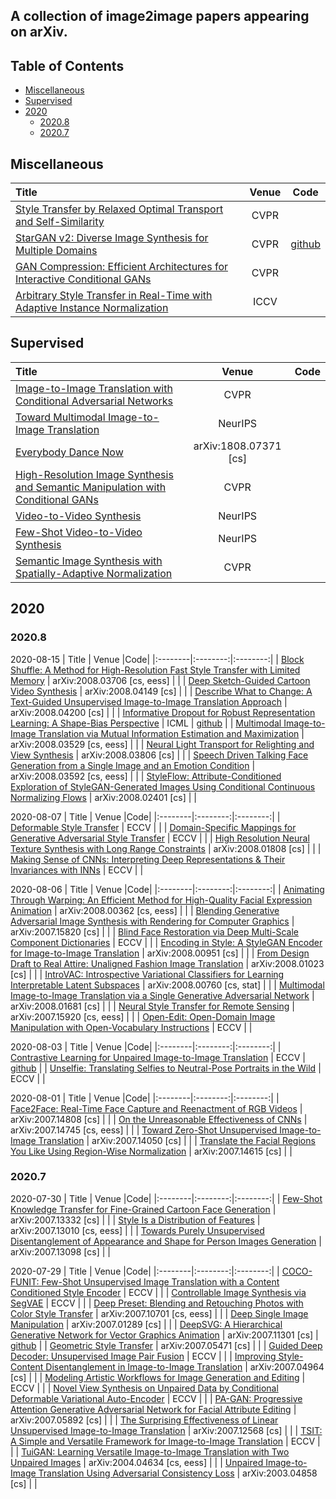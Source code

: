 ## A collection of image2image papers appearing on arXiv.

## Table of Contents

- [Miscellaneous](#miscellaneous)
- [Supervised](#supervised)
- [2020](#2020)
  - [2020.8](#20208)
  - [2020.7](#20207)


## Miscellaneous
|  Title  |   Venue  |Code|
|:--------|:--------:|:--------:|
| [Style Transfer by Relaxed Optimal Transport and Self-Similarity](http://arxiv.org/abs/1904.12785) | CVPR |  |
| [StarGAN v2: Diverse Image Synthesis for Multiple Domains](http://arxiv.org/abs/1912.01865) | CVPR | [github](https://github.com/clovaai/stargan-v2) |
| [GAN Compression: Efficient Architectures for Interactive Conditional GANs](http://openaccess.thecvf.com/content_CVPR_2020/html/Li_GAN_Compression_Efficient_Architectures_for_Interactive_Conditional_GANs_CVPR_2020_paper.html) | CVPR |  |
| [Arbitrary Style Transfer in Real-Time with Adaptive Instance Normalization](http://arxiv.org/abs/1703.06868) | ICCV |  |

## Supervised
|  Title  |   Venue  |Code|
|:--------|:--------:|:--------:|
| [Image-to-Image Translation with Conditional Adversarial Networks](http://arxiv.org/abs/1611.07004) | CVPR |  |
| [Toward Multimodal Image-to-Image Translation](http://arxiv.org/abs/1711.11586) | NeurIPS |  |
| [Everybody Dance Now](http://arxiv.org/abs/1808.07371) | arXiv:1808.07371 [cs] |  |
| [High-Resolution Image Synthesis and Semantic Manipulation with Conditional GANs](http://arxiv.org/abs/1711.11585) | CVPR |  |
| [Video-to-Video Synthesis](http://arxiv.org/abs/1808.06601) | NeurIPS |  |
| [Few-Shot Video-to-Video Synthesis](http://arxiv.org/abs/1910.12713) | NeurIPS |  |
| [Semantic Image Synthesis with Spatially-Adaptive Normalization](http://arxiv.org/abs/1903.07291) | CVPR |  |


## 2020

### 2020.8

2020-08-15
|  Title  |   Venue  |Code|
|:--------|:--------:|:--------:|
| [Block Shuffle: A Method for High-Resolution Fast Style Transfer with Limited Memory](http://arxiv.org/abs/2008.03706) | arXiv:2008.03706 [cs, eess] |  |
| [Deep Sketch-Guided Cartoon Video Synthesis](http://arxiv.org/abs/2008.04149) | arXiv:2008.04149 [cs] |  |
| [Describe What to Change: A Text-Guided Unsupervised Image-to-Image Translation Approach](http://arxiv.org/abs/2008.04200) | arXiv:2008.04200 [cs] |  |
| [Informative Dropout for Robust Representation Learning: A Shape-Bias Perspective](http://arxiv.org/abs/2008.04254) | ICML | [github](https://github.com/bfshi/InfoDrop) |
| [Multimodal Image-to-Image Translation via Mutual Information Estimation and Maximization](http://arxiv.org/abs/2008.03529) | arXiv:2008.03529 [cs, eess] |  |
| [Neural Light Transport for Relighting and View Synthesis](http://arxiv.org/abs/2008.03806) | arXiv:2008.03806 [cs] |  |
| [Speech Driven Talking Face Generation from a Single Image and an Emotion Condition](http://arxiv.org/abs/2008.03592) | arXiv:2008.03592 [cs, eess] |  |
| [StyleFlow: Attribute-Conditioned Exploration of StyleGAN-Generated Images Using Conditional Continuous Normalizing Flows](http://arxiv.org/abs/2008.02401) | arXiv:2008.02401 [cs] |  |


2020-08-07
|  Title  |   Venue  |Code|
|:--------|:--------:|:--------:|
| [Deformable Style Transfer](http://arxiv.org/abs/2003.11038) | ECCV |  |
| [Domain-Specific Mappings for Generative Adversarial Style Transfer](http://arxiv.org/abs/2008.02198) | ECCV |  |
| [High Resolution Neural Texture Synthesis with Long Range Constraints](http://arxiv.org/abs/2008.01808) | arXiv:2008.01808 [cs] |  |
| [Making Sense of CNNs: Interpreting Deep Representations & Their Invariances with INNs](http://arxiv.org/abs/2008.01777) | ECCV |  |


2020-08-06
|  Title  |   Venue  |Code|
|:--------|:--------:|:--------:|
| [Animating Through Warping: An Efficient Method for High-Quality Facial Expression Animation](http://arxiv.org/abs/2008.00362) | arXiv:2008.00362 [cs, eess] |  |
| [Blending Generative Adversarial Image Synthesis with Rendering for Computer Graphics](http://arxiv.org/abs/2007.15820) | arXiv:2007.15820 [cs] |  |
| [Blind Face Restoration via Deep Multi-Scale Component Dictionaries](http://arxiv.org/abs/2008.00418) | ECCV |  |
| [Encoding in Style: A StyleGAN Encoder for Image-to-Image Translation](http://arxiv.org/abs/2008.00951) | arXiv:2008.00951 [cs] |  |
| [From Design Draft to Real Attire: Unaligned Fashion Image Translation](http://arxiv.org/abs/2008.01023) | arXiv:2008.01023 [cs] |  |
| [IntroVAC: Introspective Variational Classifiers for Learning Interpretable Latent Subspaces](http://arxiv.org/abs/2008.00760) | arXiv:2008.00760 [cs, stat] |  |
| [Multimodal Image-to-Image Translation via a Single Generative Adversarial Network](http://arxiv.org/abs/2008.01681) | arXiv:2008.01681 [cs] |  |
| [Neural Style Transfer for Remote Sensing](http://arxiv.org/abs/2007.15920) | arXiv:2007.15920 [cs, eess] |  |
| [Open-Edit: Open-Domain Image Manipulation with Open-Vocabulary Instructions](http://arxiv.org/abs/2008.01576) | ECCV |  |


2020-08-03
|  Title  |   Venue  |Code|
|:--------|:--------:|:--------:|
| [Contrastive Learning for Unpaired Image-to-Image Translation](http://arxiv.org/abs/2007.15651) | ECCV | [github](https://github.com/taesungp/contrastive-unpaired-translation) |
| [Unselfie: Translating Selfies to Neutral-Pose Portraits in the Wild](http://arxiv.org/abs/2007.15068) | ECCV |  |


2020-08-01
|  Title  |   Venue  |Code|
|:--------|:--------:|:--------:|
| [Face2Face: Real-Time Face Capture and Reenactment of RGB Videos](http://arxiv.org/abs/2007.14808) | arXiv:2007.14808 [cs] |  |
| [On the Unreasonable Effectiveness of CNNs](http://arxiv.org/abs/2007.14745) | arXiv:2007.14745 [cs, eess] |  |
| [Toward Zero-Shot Unsupervised Image-to-Image Translation](http://arxiv.org/abs/2007.14050) | arXiv:2007.14050 [cs] |  |
| [Translate the Facial Regions You Like Using Region-Wise Normalization](http://arxiv.org/abs/2007.14615) | arXiv:2007.14615 [cs] |  |


### 2020.7

2020-07-30
|  Title  |   Venue  |Code|
|:--------|:--------:|:--------:|
| [Few-Shot Knowledge Transfer for Fine-Grained Cartoon Face Generation](http://arxiv.org/abs/2007.13332) | arXiv:2007.13332 [cs] |  |
| [Style Is a Distribution of Features](http://arxiv.org/abs/2007.13010) | arXiv:2007.13010 [cs, eess] |  |
| [Towards Purely Unsupervised Disentanglement of Appearance and Shape for Person Images Generation](http://arxiv.org/abs/2007.13098) | arXiv:2007.13098 [cs] |  |

2020-07-29
|  Title  |   Venue  |Code|
|:--------|:--------:|:--------:|
| [COCO-FUNIT: Few-Shot Unsupervised Image Translation with a Content Conditioned Style Encoder](http://arxiv.org/abs/2007.07431) | ECCV |  |
| [Controllable Image Synthesis via SegVAE](http://arxiv.org/abs/2007.08397) | ECCV |  |
| [Deep Preset: Blending and Retouching Photos with Color Style Transfer](http://arxiv.org/abs/2007.10701) | arXiv:2007.10701 [cs, eess] |  |
| [Deep Single Image Manipulation](http://arxiv.org/abs/2007.01289) | arXiv:2007.01289 [cs] |  |
| [DeepSVG: A Hierarchical Generative Network for Vector Graphics Animation](http://arxiv.org/abs/2007.11301) | arXiv:2007.11301 [cs] | [github](https://github.com/alexandre01/deepsvg) |
| [Geometric Style Transfer](http://arxiv.org/abs/2007.05471) | arXiv:2007.05471 [cs] |  |
| [Guided Deep Decoder: Unsupervised Image Pair Fusion](http://arxiv.org/abs/2007.11766) | ECCV |  |
| [Improving Style-Content Disentanglement in Image-to-Image Translation](http://arxiv.org/abs/2007.04964) | arXiv:2007.04964 [cs] |  |
| [Modeling Artistic Workflows for Image Generation and Editing](http://arxiv.org/abs/2007.07238) | ECCV |  |
| [Novel View Synthesis on Unpaired Data by Conditional Deformable Variational Auto-Encoder](http://arxiv.org/abs/2007.10618) | ECCV |  |
| [PA-GAN: Progressive Attention Generative Adversarial Network for Facial Attribute Editing](http://arxiv.org/abs/2007.05892) | arXiv:2007.05892 [cs] |  |
| [The Surprising Effectiveness of Linear Unsupervised Image-to-Image Translation](http://arxiv.org/abs/2007.12568) | arXiv:2007.12568 [cs] |  |
| [TSIT: A Simple and Versatile Framework for Image-to-Image Translation](http://arxiv.org/abs/2007.12072) | ECCV |  |
| [TuiGAN: Learning Versatile Image-to-Image Translation with Two Unpaired Images](http://arxiv.org/abs/2004.04634) | arXiv:2004.04634 [cs, eess] |  |
| [Unpaired Image-to-Image Translation Using Adversarial Consistency Loss](http://arxiv.org/abs/2003.04858) | arXiv:2003.04858 [cs] |  |


